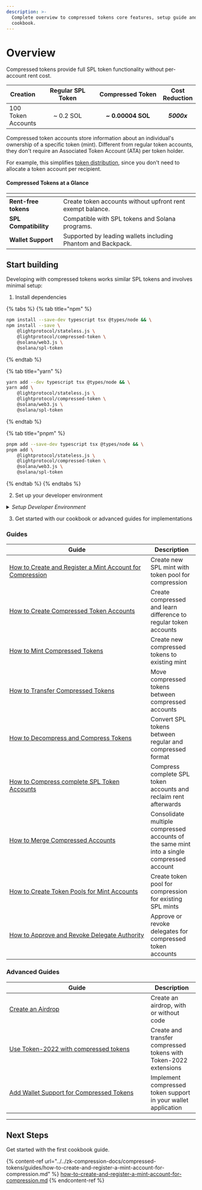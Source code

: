 ```yaml
---
description: >-
  Complete overview to compressed tokens core features, setup guide and
  cookbook.
---
```


# Overview

Compressed tokens provide full SPL token functionality without per-account rent cost.

<table><thead><tr><th valign="middle">Creation</th><th width="200" align="center">Regular SPL Token</th><th width="200" align="center">Compressed Token</th><th align="center">Cost Reduction</th></tr></thead><tbody><tr><td valign="middle">100 Token Accounts</td><td align="center">~ 0.2 SOL</td><td align="center"><strong>~ 0.00004 SOL</strong></td><td align="center"><em><strong>5000x</strong></em></td></tr></tbody></table>

Compressed token accounts store information about an individual's ownership of a specific token (mint). Different from regular token accounts, they don't require an Associated Token Account (ATA) per token holder.

For example, this simplifies [token distribution](advanced-guides/create-an-airdrop.md), since you don't need to allocate a token account per recipient.

#### Compressed Tokens at a Glance

<table data-view="cards"><thead><tr><th></th><th></th></tr></thead><tbody><tr><td><strong>Rent-free tokens</strong></td><td>Create token accounts without upfront rent exempt balance.</td></tr><tr><td><strong>SPL Compatibility</strong></td><td>Compatible with SPL tokens and Solana programs.</td></tr><tr><td><strong>Wallet Support</strong></td><td>Supported by leading wallets including Phantom and Backpack.</td></tr></tbody></table>

## Start building

Developing with compressed tokens works similar SPL tokens and involves minimal setup:

1. Install dependencies

{% tabs %}
{% tab title="npm" %}
```bash
npm install --save-dev typescript tsx @types/node && \
npm install --save \
    @lightprotocol/stateless.js \
    @lightprotocol/compressed-token \
    @solana/web3.js \
    @solana/spl-token
```
{% endtab %}

{% tab title="yarn" %}
```bash
yarn add --dev typescript tsx @types/node && \
yarn add \
    @lightprotocol/stateless.js \
    @lightprotocol/compressed-token \
    @solana/web3.js \
    @solana/spl-token
```
{% endtab %}

{% tab title="pnpm" %}
```bash
pnpm add --save-dev typescript tsx @types/node && \
pnpm add \
    @lightprotocol/stateless.js \
    @lightprotocol/compressed-token \
    @solana/web3.js \
    @solana/spl-token
```
{% endtab %}
{% endtabs %}

2. Set up your developer environment

<details>

<summary><em>Setup Developer Environment</em></summary>

By default, all guides use Localnet.

```bash
# Install the development CLI
npm install @lightprotocol/zk-compression-cli
```

```bash
# Start a local test validator
light test-validator

## ensure you have the Solana CLI accessible in your system PATH 
```

```typescript
// createRpc() defaults to local test validator endpoints
import {
  Rpc,
  createRpc,
} from "@lightprotocol/stateless.js";

const connection: Rpc = createRpc();

async function main() {
  let slot = await connection.getSlot();
  console.log(slot);

  let health = await connection.getIndexerHealth(slot);
  console.log(health);
  // "Ok"
}

main();
```

**Alternative: Using Devnet**

Replace `<your-api-key>` with your actual API key. [Get your API key here](https://www.helius.dev/zk-compression), if you don't have one yet.

```typescript
import { createRpc } from "@lightprotocol/stateless.js";

// Helius exposes Solana and Photon RPC endpoints through a single URL
const RPC_ENDPOINT = "https://devnet.helius-rpc.com?api-key=<your_api_key>";
const connection = createRpc(RPC_ENDPOINT, RPC_ENDPOINT, RPC_ENDPOINT);

console.log("Connection created!");
console.log("RPC Endpoint:", RPC_ENDPOINT);
```

</details>

3. Get started with our cookbook or advanced guides for implementations

### Guides

<table><thead><tr><th width="359.98333740234375">Guide</th><th>Description</th></tr></thead><tbody><tr><td><a href="../../zk-compression-docs/compressed-tokens/guides/how-to-create-and-register-a-mint-account-for-compression.md">How to Create and Register a Mint Account for Compression</a></td><td>Create new SPL mint with token pool for compression</td></tr><tr><td><a href="../../zk-compression-docs/compressed-tokens/guides/how-to-create-compressed-token-accounts.md">How to Create Compressed Token Accounts</a></td><td>Create compressed and learn difference to regular token accounts</td></tr><tr><td><a href="../../zk-compression-docs/compressed-tokens/guides/how-to-mint-compressed-tokens.md">How to Mint Compressed Tokens</a></td><td>Create new compressed tokens to existing mint</td></tr><tr><td><a href="../../zk-compression-docs/compressed-tokens/guides/how-to-transfer-compressed-token.md">How to Transfer Compressed Tokens</a></td><td>Move compressed tokens between compressed accounts</td></tr><tr><td><a href="../../zk-compression-docs/compressed-tokens/guides/how-to-compress-and-decompress-spl-tokens.md">How to Decompress and Compress Tokens</a></td><td>Convert SPL tokens between regular and compressed format</td></tr><tr><td><a href="../../zk-compression-docs/compressed-tokens/guides/how-to-compress-complete-spl-token-accounts.md">How to Compress complete SPL Token Accounts</a></td><td>Compress complete SPL token accounts and reclaim rent afterwards</td></tr><tr><td><a href="../../zk-compression-docs/compressed-tokens/guides/how-to-merge-compressed-token-accounts.md">How to Merge Compressed Accounts</a></td><td>Consolidate multiple compressed accounts of the same mint into a single compressed account</td></tr><tr><td><a href="../../zk-compression-docs/compressed-tokens/guides/how-to-create-compressed-token-pools-for-mint-accounts.md">How to Create Token Pools for Mint Accounts</a></td><td>Create token pool for compression for existing SPL mints</td></tr><tr><td><a href="../../zk-compression-docs/compressed-tokens/guides/how-to-approve-and-revoke-delegate-authority.md">How to Approve and Revoke Delegate Authority</a></td><td>Approve or revoke delegates for compressed token accounts</td></tr></tbody></table>

### Advanced Guides

<table><thead><tr><th width="360.35003662109375">Guide</th><th>Description</th></tr></thead><tbody><tr><td><a href="advanced-guides/create-an-airdrop.md">Create an Airdrop</a></td><td>Create an airdrop, with or without code</td></tr><tr><td><a href="advanced-guides/use-token-2022-with-compression.md">Use Token-2022 with compressed tokens</a></td><td>Create and transfer compressed tokens with Token-2022 extensions</td></tr><tr><td><a href="advanced-guides/add-wallet-support-for-compressed-tokens.md">Add Wallet Support for Compressed Tokens</a></td><td>Implement compressed token support in your wallet application</td></tr></tbody></table>

***

## Next Steps

Get started with the first cookbook guide.

{% content-ref url="../../zk-compression-docs/compressed-tokens/guides/how-to-create-and-register-a-mint-account-for-compression.md" %}
[how-to-create-and-register-a-mint-account-for-compression.md](../../zk-compression-docs/compressed-tokens/guides/how-to-create-and-register-a-mint-account-for-compression.md)
{% endcontent-ref %}
